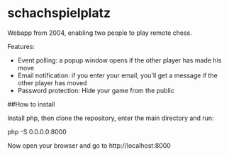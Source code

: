 # schachspielplatz
Webapp from 2004, enabling two people to play remote chess.

Features: 
 - Event polling: a popup window opens if the other player has made his move
 - Email notification: if you enter your email, you'll get a message if the other player has moved
 - Password protection: Hide your game from the public

##How to install

Install php, then clone the repository, enter the main directory and run: 

  php -S 0.0.0.0:8000
  
Now open your browser and go to http://localhost:8000 
